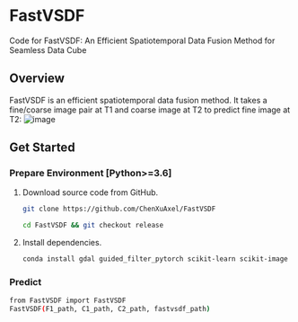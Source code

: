 # FastVSDF
Code for FastVSDF: An Efficient Spatiotemporal Data Fusion Method for Seamless Data Cube

## Overview
FastVSDF is an efficient spatiotemporal data fusion method. 
It takes a fine/coarse image pair at T1 and coarse image at T2 to predict fine image at T2:
![image](https://github.com/ChenXuAxel/FastVSDF/assets/96739786/e0ec2602-403d-4efd-b056-428e7343c5e2)

## Get Started
### Prepare Environment [Python>=3.6]
1. Download source code from GitHub.
    ```sh
    git clone https://github.com/ChenXuAxel/FastVSDF
    
    cd FastVSDF && git checkout release
    ```
2. Install dependencies.
    ```sh
    conda install gdal guided_filter_pytorch scikit-learn scikit-image pytorch 
    ```
### Predict
   ```sh
   from FastVSDF import FastVSDF
   FastVSDF(F1_path, C1_path, C2_path, fastvsdf_path)
   ```
